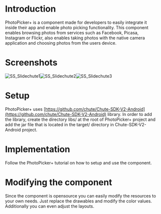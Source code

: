 Introduction
====

PhotoPicker+ is a component made for developers to easily integrate it inside their app and enable photo picking functionality. This component enables browsing photos from services such as Facebook, Picasa, Instagram or Flickr, also enables taking photos with the native camera application and choosing photos from the users device.


Screenshots
====

![SS_Slidechute1](https://raw.github.com/chute/photo-picker-plus/v2-photopickerplus/Android/ChutePhotoPicker+/screenshots/SS_Slidechute1.png)![SS_Slidechute2](https://raw.github.com/chute/photo-picker-plus/v2-photopickerplus/Android/ChutePhotoPicker+/screenshots/SS_Slidechute2.png)![SS_Slidechute3](https://raw.github.com/chute/photo-picker-plus/v2-photopickerplus/Android/ChutePhotoPicker+/screenshots/SS_Slidechute3.png)

Setup
====

PhotoPicker+ uses [https://github.com/chute/Chute-SDK-V2-Android](https://github.com/chute/Chute-SDK-V2-Android) library. In order to add the library, create the directory libs/ at the root of PhotoPicker+ project and add the jar file that is located in the target/ directory in Chute-SDK-V2-Android project.

Implementation
====

Follow the PhotoPicker+ tutorial on how to setup and use the component.

Modifying the component
====

Since the component is opensource you can easily modify the resources to your own needs. Just replace the drawables and modify the color values. Additionally you can even adjust the layouts.
